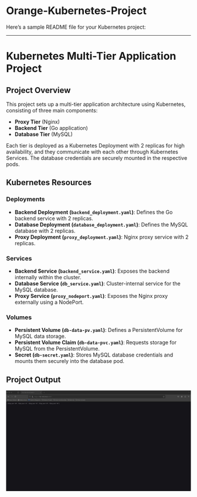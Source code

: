 # Orange-Kubernetes-Project


Here’s a sample README file for your Kubernetes project:

---

# Kubernetes Multi-Tier Application Project

## Project Overview

This project sets up a multi-tier application architecture using Kubernetes, consisting of three main components: 
- **Proxy Tier** (Nginx)
- **Backend Tier** (Go application)
- **Database Tier** (MySQL)

Each tier is deployed as a Kubernetes Deployment with 2 replicas for high availability, and they communicate with each other through Kubernetes Services. The database credentials are securely mounted in the respective pods.

## Kubernetes Resources

### Deployments
- **Backend Deployment (`backend_deployment.yaml`)**: Defines the Go backend service with 2 replicas.
- **Database Deployment (`database_deployment.yaml`)**: Defines the MySQL database with 2 replicas.
- **Proxy Deployment (`proxy_deployment.yaml`)**: Nginx proxy service with 2 replicas.

### Services
- **Backend Service (`backend_service.yaml`)**: Exposes the backend internally within the cluster.
- **Database Service (`db_service.yaml`)**: Cluster-internal service for the MySQL database.
- **Proxy Service (`proxy_nodeport.yaml`)**: Exposes the Nginx proxy externally using a NodePort.

### Volumes
- **Persistent Volume (`db-data-pv.yaml`)**: Defines a PersistentVolume for MySQL data storage.
- **Persistent Volume Claim (`db-data-pvc.yaml`)**: Requests storage for MySQL from the PersistentVolume.
- **Secret (`db-secret.yaml`)**: Stores MySQL database credentials and mounts them securely into the database pod.

## Project Output


![.](https://github.com/SaifmElnagar/Orange-Kubernetes-Project/blob/main/Screenshot%20from%202024-09-20%2018-56-18.png)






